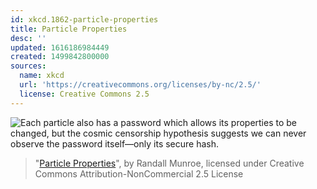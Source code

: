 ```yaml
---
id: xkcd.1862-particle-properties
title: Particle Properties
desc: ''
updated: 1616186984449
created: 1499842800000
sources:
  name: xkcd
  url: 'https://creativecommons.org/licenses/by-nc/2.5/'
  license: Creative Commons 2.5
---
```

![Each particle also has a password which allows its properties to be changed, but the cosmic censorship hypothesis suggests we can never observe the password itself—only its secure hash.](https://imgs.xkcd.com/comics/particle_properties.png)
> "[Particle Properties](https://xkcd.com/1862/)", by Randall Munroe, licensed under Creative Commons Attribution-NonCommercial 2.5 License
